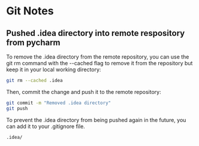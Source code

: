 # Git Notes

## Pushed .idea directory into remote respository from pycharm

To remove the .idea directory from the remote repository, you can use the git rm command with the --cached flag to
remove it from the repository but keep it in your local working directory:

```bash
git rm --cached .idea
```

Then, commit the change and push it to the remote repository:

```bash
git commit -m "Removed .idea directory"
git push
```

To prevent the .idea directory from being pushed again in the future, you can add it to your .gitignore file. 

```bash
.idea/
```